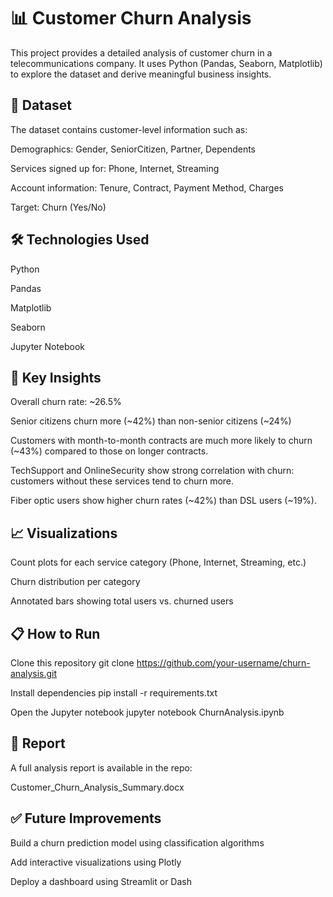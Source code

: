 # 📊 Customer Churn Analysis
This project provides a detailed analysis of customer churn in a telecommunications company. It uses Python (Pandas, Seaborn, Matplotlib) to explore the dataset and derive meaningful business insights.

## 📁 Dataset
The dataset contains customer-level information such as:

Demographics: Gender, SeniorCitizen, Partner, Dependents

Services signed up for: Phone, Internet, Streaming

Account information: Tenure, Contract, Payment Method, Charges

Target: Churn (Yes/No)

## 🛠️ Technologies Used
Python

Pandas

Matplotlib

Seaborn

Jupyter Notebook

## 📌 Key Insights
Overall churn rate: ~26.5%

Senior citizens churn more (~42%) than non-senior citizens (~24%)

Customers with month-to-month contracts are much more likely to churn (~43%) compared to those on longer contracts.

TechSupport and OnlineSecurity show strong correlation with churn: customers without these services tend to churn more.

Fiber optic users show higher churn rates (~42%) than DSL users (~19%).

## 📈 Visualizations
Count plots for each service category (Phone, Internet, Streaming, etc.)

Churn distribution per category

Annotated bars showing total users vs. churned users

## 📋 How to Run
Clone this repository
git clone https://github.com/your-username/churn-analysis.git

Install dependencies
pip install -r requirements.txt

Open the Jupyter notebook
jupyter notebook ChurnAnalysis.ipynb

## 📄 Report
A full analysis report is available in the repo:

Customer_Churn_Analysis_Summary.docx

## ✅ Future Improvements
Build a churn prediction model using classification algorithms

Add interactive visualizations using Plotly

Deploy a dashboard using Streamlit or Dash

